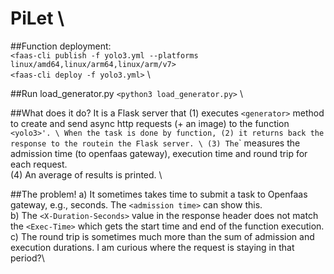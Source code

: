 # PiLet \
##Function deployment: \
`<faas-cli publish -f yolo3.yml --platforms linux/amd64,linux/arm64,linux/arm/v7>` \
`<faas-cli deploy -f yolo3.yml>` \

##Run load_generator.py
`<python3 load_generator.py>` \

##What does it do?
It is a Flask server that (1) executes `<generator>` method to create and send async http requests (+ an image) to the function `<yolo3>'. \
When the task is done by `<yolo3>` function, (2) it returns back the response to the route `<actuator>` in the Flask server. \
(3) The `<actuator>` measures the admission time (to openfaas gateway), execution time and round trip for each request. \
(4) An average of results is printed. \

##The problem!
a) It sometimes takes time to submit a task to Openfaas gateway, e.g., seconds. The `<admission time>` can show this. \
b) The `<X-Duration-Seconds>` value in the response header does not match the `<Exec-Time>` which gets the start time and end of the function execution. \
c) The round trip is sometimes much more than the sum of admission and execution durations. I am curious where the request is staying in that period?\
